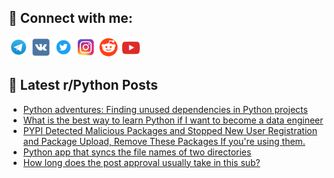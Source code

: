 ## 🔎 Connect with me:
[<img src="https://github.com/bullbesh/bullbesh/blob/main/images/Telegram.png" width="32" height="32" />](https://t.me/bullbesh)
[<img src="https://github.com/bullbesh/bullbesh/blob/main/images/VK.png" width="32" height="32" />](https://vk.com/bullbesh)
[<img src="https://github.com/bullbesh/bullbesh/blob/main/images/Twitter.png" width="32" height="32" />](https://twitter.com/bullbesh1)
[<img src="https://github.com/bullbesh/bullbesh/blob/main/images/Instagram.png" width="32" height="32" />](https://www.instagram.com/bullbesh)
[<img src="https://github.com/bullbesh/bullbesh/blob/main/images/Reddit.png" width="32" height="32" />](https://www.reddit.com/user/bullbesh)
[<img src="https://github.com/bullbesh/bullbesh/blob/main/images/YouTube.png" width="32" height="32" />](https://www.youtube.com/channel/UCtfjRs6uzgq5mfm8S06WTcg)

## 📕 Latest r/Python Posts
<!-- BLOG-POST-LIST:START -->
- [Python adventures: Finding unused dependencies in Python projects](https://www.reddit.com/r/Python/comments/13tcjob/python_adventures_finding_unused_dependencies_in/)
- [What is the best way to learn Python if I want to become a data engineer](https://www.reddit.com/r/Python/comments/13tbkm6/what_is_the_best_way_to_learn_python_if_i_want_to/)
- [PYPI Detected Malicious Packages and Stopped New User Registration and Package Upload, Remove These Packages If you&#39;re using them.](https://www.reddit.com/r/Python/comments/13tbjkp/pypi_detected_malicious_packages_and_stopped_new/)
- [Python app that syncs the file names of two directories](https://www.reddit.com/r/Python/comments/13ta2sp/python_app_that_syncs_the_file_names_of_two/)
- [How long does the post approval usually take in this sub?](https://www.reddit.com/r/Python/comments/13t7gid/how_long_does_the_post_approval_usually_take_in/)
<!-- BLOG-POST-LIST:END -->
